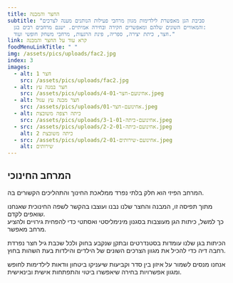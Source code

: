```yaml
---
title: החצר והמבנה
subtitle: "סביבת הגן מאפשרת לילדימות מגוון מרחבי פעילות הנותנים מענה לצרכים
  והמאוויים השונים שלהם ומאפשרים חקירה ובחירה אמיתיים. ישנם מרחבים רבים בגן:
  חצר, כיתת יצירה, ספריה, פינת הרגעות, מרחבי משחק חופשי ועוד."
link: קרא עוד על החצר והמבנה
foodMenuLinkTitle: " "
img: /assets/pics/uploads/fac2.jpg
index: 3
images:
  - alt: חצר 1
    src: /assets/pics/uploads/fac2.jpg
  - alt: חצר במנה עץ
    src: /assets/pics/uploads/אחינועם-חצר-4-01.jpeg
  - alt: חצר מבנה עץ עגול
    src: /assets/pics/uploads/אחינועם-חצר-01.jpeg
  - alt: כיתה רצפה משובצת
    src: /assets/pics/uploads/אחינועם-כיתה-3-1-01.jpeg
  - src: /assets/pics/uploads/אחינועם-כיתה-2-2-01.jpeg
    alt: כיתה משובצת 2
  - src: /assets/pics/uploads/אחינועם-שירותים-2-01.jpeg
    alt: שירותים
---
```

## המרחב החינוכי

המרחב הפיזי הוא חלק בלתי נפרד ממלאכת החינוך והתהליכים הקשורים בה.

מתוך תפיסה זו, המבנה והחצר שלנו נבנו ועוצבו בהקשר לשפה החינוכית שאנחנו שואפים לקדם.\
 כך למשל, כיתות הגן מעוצבות בסגנון מינימליסטי ואסתטי כדי להפחית גירויים ולהציע מרחב מאפשר.

הכיתות בגן שלנו עומדות בסטנדרטים ובתקן שנקבע בחוק ולכל שכבת גיל חצר נפרדת רחבה דיה כדי להכיל את מגוון הצרכים השונים של הילדים והילדות בעת השהות בחוץ.

אנחנו מנסים לשמור על איזון בין סדר וקביעות שיעניקו ביטחון וודאות לילדימות לחופש ומגוון אפשרויות בחירה שיאפשרו ביטוי והתפתחות אישית ובינאישית.
